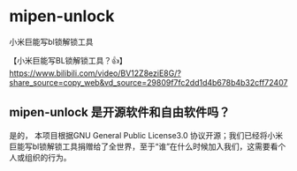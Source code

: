 # mipen-unlock
小米巨能写bl锁解锁工具


【小米巨能写BL锁解锁工具？👍】 https://www.bilibili.com/video/BV12Z8eziE8G/?share_source=copy_web&vd_source=29809f7fc2dd1d4b678b4b32cff72407

 
## mipen-unlock 是开源软件和自由软件吗？
是的， 本项目根据GNU General Public License3.0 协议开源；我们已经将小米巨能写bl锁解锁工具捐赠给了全世界，至于“谁”在什么时候加入我们，这需要看个人或组织的行为。
